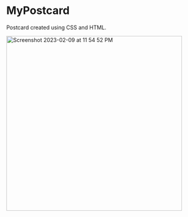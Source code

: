 # MyPostcard

Postcard created using CSS and HTML.

<img width="460" alt="Screenshot 2023-02-09 at 11 54 52 PM" src="https://user-images.githubusercontent.com/29699370/218004179-303879d9-cdc8-475d-b0bf-819d380653f2.png">
